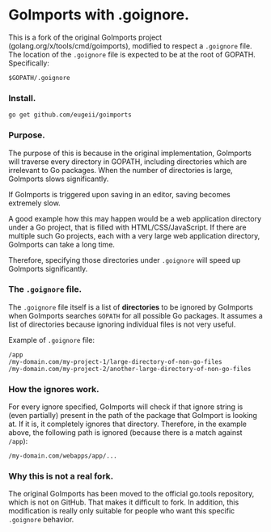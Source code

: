 # GoImports with .goignore.

This is a fork of the original GoImports project (golang.org/x/tools/cmd/goimports), modified to respect a `.goignore` file. The location of the `.goignore` file is expected to be at the root of GOPATH. Specifically:

    $GOPATH/.goignore

### Install.

    go get github.com/eugeii/goimports

### Purpose.

The purpose of this is because in the original implementation, GoImports will traverse every directory in GOPATH, including directories which are irrelevant to Go packages. When the number of directories is large, GoImports slows significantly.

If GoImports is triggered upon saving in an editor, saving becomes extremely slow.

A good example how this may happen would be a web application directory under a Go project, that is filled with HTML/CSS/JavaScript. If there are multiple such Go projects, each with a very large web application directory, GoImports can take a long time.

Therefore, specifying those directories under `.goignore` will speed up GoImports significantly.

### The `.goignore` file.

The `.goignore` file itself is a list of **directories** to be ignored by GoImports when GoImports searches `GOPATH` for all possible Go packages. It assumes a list of directories because ignoring individual files is not very useful.

Example of `.goignore` file:

    /app
    /my-domain.com/my-project-1/large-directory-of-non-go-files
    /my-domain.com/my-project-2/another-large-directory-of-non-go-files

### How the ignores work.

For every ignore specified, GoImports will check if that ignore string is (even partially) present in the path of the package that GoImport is looking at. If it is, it completely ignores that directory. Therefore, in the example above, the following path is ignored (because there is a match against `/app`):

    /my-domain.com/webapps/app/...

### Why this is not a real fork.

The original GoImports has been moved to the official go.tools repository, which is not on GitHub. That makes it difficult to fork. In addition, this modification is really only suitable for people who want this specific `.goignore` behavior.

